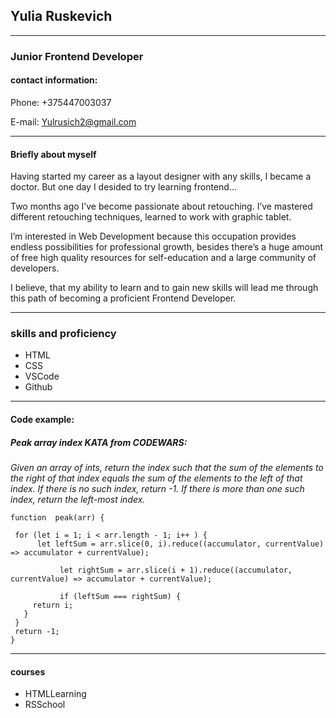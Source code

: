 ## Yulia Ruskevich
***
### Junior Frontend Developer

 #### contact information:
 Phone: +375447003037


E-mail: Yulrusich2@gmail.com

***
#### Briefly about myself

Having started my career as a layout designer  with any skills, I became a doctor.
But one day I desided to try learning  frontend...

Two months ago I’ve become passionate about retouching. I’ve mastered different retouching techniques,
learned to work with graphic tablet.

I’m interested in Web Development because this occupation provides endless possibilities for professional growth,
besides there’s a huge amount of free high quality resources for self-education and a large community of developers.

I believe, that my ability to learn and to gain new skills will lead me through this path of becoming a proficient Frontend Developer.
***
### skills and proficiency

* HTML
* CSS
* VSCode
* Github
*** 

#### Code example:
##### Peak array index KATA from CODEWARS: 
*Given an array of ints, return the index such that the sum of the elements to the right of that index equals the sum of the elements to the left of that index. If there is no such index, return -1. If there is more than one such index, return the left-most index.*
 
 ```
 function  peak(arr) {

  for (let i = 1; i < arr.length - 1; i++ ) {
       let leftSum = arr.slice(0, i).reduce((accumulator, currentValue) => accumulator + currentValue);
       
            let rightSum = arr.slice(i + 1).reduce((accumulator, currentValue) => accumulator + currentValue);
            
            if (leftSum === rightSum) {
      return i;
    }
  }
  return -1;
}
```
***
#### courses
* HTMLLearning
* RSSchool

